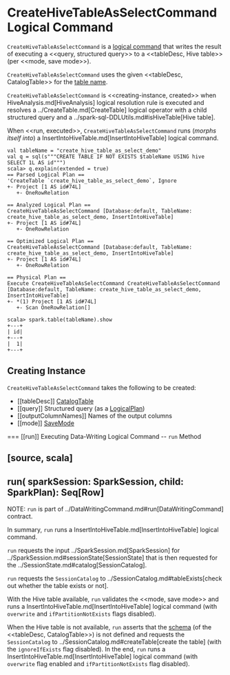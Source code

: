 # CreateHiveTableAsSelectCommand Logical Command

`CreateHiveTableAsSelectCommand` is a [logical command](../logical-operators/DataWritingCommand.md) that writes the result of executing a <<query, structured query>> to a <<tableDesc, Hive table>> (per <<mode, save mode>>).

`CreateHiveTableAsSelectCommand` uses the given <<tableDesc, CatalogTable>> for the [table name](../CatalogTable.md#identifier).

`CreateHiveTableAsSelectCommand` is <<creating-instance, created>> when HiveAnalysis.md[HiveAnalysis] logical resolution rule is executed and resolves a ../CreateTable.md[CreateTable] logical operator with a child structured query and a ../spark-sql-DDLUtils.md#isHiveTable[Hive table].

When <<run, executed>>, `CreateHiveTableAsSelectCommand` runs (_morphs itself into_) a InsertIntoHiveTable.md[InsertIntoHiveTable] logical command.

```text
val tableName = "create_hive_table_as_select_demo"
val q = sql(s"""CREATE TABLE IF NOT EXISTS $tableName USING hive SELECT 1L AS id""")
scala> q.explain(extended = true)
== Parsed Logical Plan ==
'CreateTable `create_hive_table_as_select_demo`, Ignore
+- Project [1 AS id#74L]
   +- OneRowRelation

== Analyzed Logical Plan ==
CreateHiveTableAsSelectCommand [Database:default, TableName: create_hive_table_as_select_demo, InsertIntoHiveTable]
+- Project [1 AS id#74L]
   +- OneRowRelation

== Optimized Logical Plan ==
CreateHiveTableAsSelectCommand [Database:default, TableName: create_hive_table_as_select_demo, InsertIntoHiveTable]
+- Project [1 AS id#74L]
   +- OneRowRelation

== Physical Plan ==
Execute CreateHiveTableAsSelectCommand CreateHiveTableAsSelectCommand [Database:default, TableName: create_hive_table_as_select_demo, InsertIntoHiveTable]
+- *(1) Project [1 AS id#74L]
   +- Scan OneRowRelation[]

scala> spark.table(tableName).show
+---+
| id|
+---+
|  1|
+---+
```

## Creating Instance

`CreateHiveTableAsSelectCommand` takes the following to be created:

* [[tableDesc]] [CatalogTable](../CatalogTable.md)
* [[query]] Structured query (as a [LogicalPlan](../logical-operators/LogicalPlan.md))
* [[outputColumnNames]] Names of the output columns
* [[mode]] [SaveMode](../DataFrameWriter.md#SaveMode)

=== [[run]] Executing Data-Writing Logical Command -- `run` Method

[source, scala]
----
run(
  sparkSession: SparkSession,
  child: SparkPlan): Seq[Row]
----

NOTE: `run` is part of ../DataWritingCommand.md#run[DataWritingCommand] contract.

In summary, `run` runs a InsertIntoHiveTable.md[InsertIntoHiveTable] logical command.

`run` requests the input ../SparkSession.md[SparkSession] for ../SparkSession.md#sessionState[SessionState] that is then requested for the ../SessionState.md#catalog[SessionCatalog].

`run` requests the `SessionCatalog` to ../SessionCatalog.md#tableExists[check out whether the table exists or not].

With the Hive table available, `run` validates the <<mode, save mode>> and runs a InsertIntoHiveTable.md[InsertIntoHiveTable] logical command (with `overwrite` and `ifPartitionNotExists` flags disabled).

When the Hive table is not available, `run` asserts that the [schema](../CatalogTable.md#schema) (of the <<tableDesc, CatalogTable>>) is not defined and requests the `SessionCatalog` to ../SessionCatalog.md#createTable[create the table] (with the `ignoreIfExists` flag disabled). In the end, `run` runs a InsertIntoHiveTable.md[InsertIntoHiveTable] logical command (with `overwrite` flag enabled and `ifPartitionNotExists` flag disabled).
